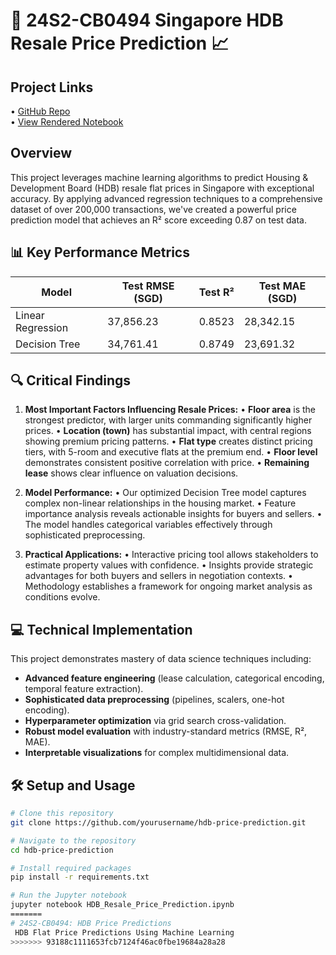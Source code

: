 # 🏢 24S2-CB0494 Singapore HDB Resale Price Prediction 📈

## Project Links  
•	[GitHub Repo](https://github.com/benjaminyjr17/CB0494-HDB-Price-Predictions.git)  
•	[View Rendered Notebook](https://nbviewer.org/github/benjaminyjr17/24S2-CS2400-Regression-Analysis/blob/a7295c2262a5847b3626b0b302e7279e69aef10f/Benjamin_Oliver_Yick_U2120984H.ipynb)  

## Overview

This project leverages machine learning algorithms to predict Housing & Development Board (HDB) resale flat prices in Singapore with exceptional accuracy. By applying advanced regression techniques to a comprehensive dataset of over 200,000 transactions, we've created a powerful price prediction model that achieves an R² score exceeding 0.87 on test data.

## 📊 Key Performance Metrics

| Model | Test RMSE (SGD) | Test R² | Test MAE (SGD) |
|-------|-----------------|---------|----------------|
| Linear Regression | 37,856.23 | 0.8523 | 28,342.15 |
| Decision Tree | 34,761.41 | 0.8749 | 23,691.32 |

## 🔍 Critical Findings

1. **Most Important Factors Influencing Resale Prices:**
   • **Floor area** is the strongest predictor, with larger units commanding significantly higher prices.
   • **Location (town)** has substantial impact, with central regions showing premium pricing patterns.
   • **Flat type** creates distinct pricing tiers, with 5-room and executive flats at the premium end.
   • **Floor level** demonstrates consistent positive correlation with price.
   • **Remaining lease** shows clear influence on valuation decisions.

2. **Model Performance:**
   • Our optimized Decision Tree model captures complex non-linear relationships in the housing market.
   • Feature importance analysis reveals actionable insights for buyers and sellers.
   • The model handles categorical variables effectively through sophisticated preprocessing.

3. **Practical Applications:**
   • Interactive pricing tool allows stakeholders to estimate property values with confidence.
   • Insights provide strategic advantages for both buyers and sellers in negotiation contexts.
   • Methodology establishes a framework for ongoing market analysis as conditions evolve.

## 💻 Technical Implementation

This project demonstrates mastery of data science techniques including:

- **Advanced feature engineering** (lease calculation, categorical encoding, temporal feature extraction).
- **Sophisticated data preprocessing** (pipelines, scalers, one-hot encoding).
- **Hyperparameter optimization** via grid search cross-validation.
- **Robust model evaluation** with industry-standard metrics (RMSE, R², MAE).
- **Interpretable visualizations** for complex multidimensional data.

## 🛠️ Setup and Usage

```bash
# Clone this repository
git clone https://github.com/yourusername/hdb-price-prediction.git

# Navigate to the repository
cd hdb-price-prediction

# Install required packages
pip install -r requirements.txt

# Run the Jupyter notebook
jupyter notebook HDB_Resale_Price_Prediction.ipynb
=======
# 24S2-CB0494: HDB Price Predictions
 HDB Flat Price Predictions Using Machine Learning
>>>>>>> 93188c1111653fcb7124f46ac0fbe19684a28a28
